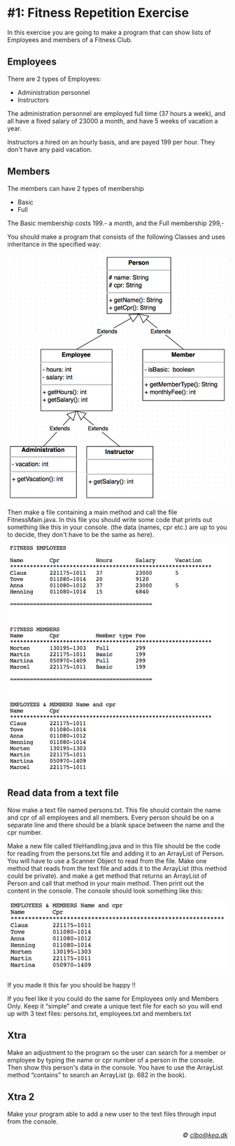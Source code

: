 # #1: Fitness Repetition Exercise 
In this exercise you are going to make a program that can show lists of Employees and members of a Fitness Club.
## Employees
There are 2 types of Employees:
* Administration personnel
* Instructors    

The administration personnel are employed full time (37 hours a week), and all have a fixed salary of 23000 a month,  and have 5 weeks of vacation a year.    

Instructors a hired on an hourly basis, and are payed 199 per hour. They don't have any paid vacation.

## Members
The members can have 2 types of membership
* Basic
* Full

The Basic membership costs 199.-  a month, and the Full membership 299,- 

You should make a program that consists of the following Classes and uses inheritance in the specified way: 

![Fitness Class Diagram](/img/classdiagram.png)




Then make a file containing a main method and call the file FitnessMain.java.
In this file you should write some code that prints out something like this in your console.
(the data (names, cpr etc.) are up to you to decide, they don't have to be the same as here).

![Console Output](/img/consoleoutput1.png)



## Read data from a text file
Now make a text file named persons.txt. This file should contain the name and cpr of all employees and all members. Every person should be on a separate line and there should be a blank space between the name and the cpr number.

Make a new file called fileHandling.java and in this file should be the code for reading from the persons.txt file and adding it to an ArrayList of Person. You will have to use a Scanner Object to read from the file.
Make one method that reads from the text file and adds it to the ArrayList (this method could be private). and make a get method that returns an ArrayList of Person and call that method in your main method. Then print out the content in the console.
The console should look something like this:

![Console Output](/img/consoleoutput2.png)

If you made it this far you should be happy !!

If you feel like it you could do the same for Employees only and Members Only. Keep it “simple” and create a unique text file for each so you will end up with 3 text files: persons.txt, employees.txt and members.txt

## Xtra
Make an adjustment to the program so the user can search for a member or employee by typing the name or cpr number of a person in the console. Then show this person's data in the console.
You have to use the ArrayList method “contains” to search an ArrayList (p. 682 in the book).

## Xtra 2
Make your program able to add a new user to the text files through input from the console.
 



_<div align="right">&copy; clbo@kea.dk</div>_
